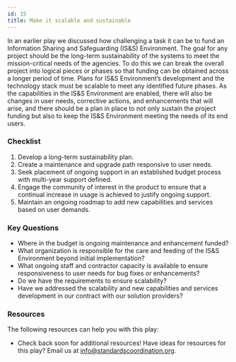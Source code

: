 ```yaml
---
id: 15
title: Make it scalable and sustainable
---
```

In an earlier play we discussed how challenging a task it can be to fund an Information Sharing and Safeguarding (IS&S) Environment. The goal for any project should be the long-term sustainability of the systems to meet the mission-critical needs of the agencies. To do this we can break the overall project into logical pieces or phases so that funding can be obtained across a longer period of time. Plans for IS&S Environment’s development and the technology stack must be scalable to meet any identified future phases. As the capabilities in the IS&S Environment are enabled, there will also be changes in user needs, corrective actions, and enhancements that will arise, and there should be a plan in place to not only sustain the project funding but also to keep the IS&S Environment meeting the needs of its end users.

### Checklist
1. Develop a long-term sustainability plan.
2. Create a maintenance and upgrade path responsive to user needs.
3. Seek placement of ongoing support in an established budget process with multi-year support defined.
4. Engage the community of interest in the product to ensure that a continual increase in usage is achieved to justify ongoing support.
5. Maintain an ongoing roadmap to add new capabilities and services based on user demands.

### Key Questions
- Where in the budget is ongoing maintenance and enhancement funded?
- What organization is responsible for the care and feeding of the IS&S Environment beyond initial implementation?
- What ongoing staff and contractor capacity is available to ensure responsiveness to user needs for bug fixes or enhancements?
- Do we have the requirements to ensure scalability?
- Have we addressed the scalability and new capabilities and services development in our contract with our solution providers?

### Resources
The following resources can help you with this play:
- Check back soon for additional resources! 
Have ideas for resources for this play? Email us at info@standardscoordination.org. 

